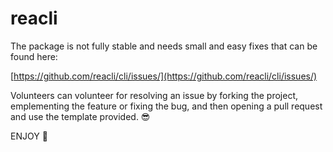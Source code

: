 # reacli

The package is not fully stable and needs small and easy fixes that can be found here:

[https://github.com/reacli/cli/issues/](https://github.com/reacli/cli/issues/)

Volunteers can volunteer for resolving an issue by forking the project, emplementing the feature or fixing the bug, and then opening a pull request and use the template provided. 😎

ENJOY 🍹